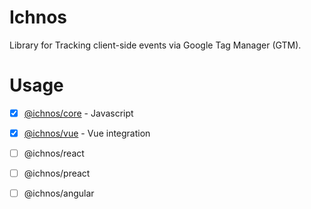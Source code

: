 # Ichnos

Library for Tracking client-side events via Google Tag Manager (GTM).

# Usage

- [x] [@ichnos/core](https://github.com/tamer-mohamed/ichnos/tree/master/packages/core) - Javascript
- [x] [@ichnos/vue](https://github.com/tamer-mohamed/ichnos/tree/master/packages/vue) - Vue integration
- [ ] @ichnos/react
- [ ] @ichnos/preact
- [ ] @ichnos/angular

